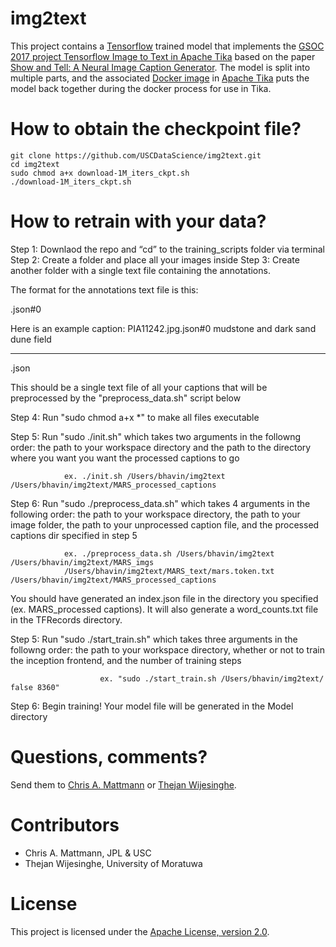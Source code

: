 # img2text
This project contains a [Tensorflow](http://tensorflow.org/) trained model that implements the [GSOC 2017 project Tensorflow Image to Text in Apache Tika](https://wiki.apache.org/tika/GSOC/GSoC2017) based on the paper [Show and Tell: A Neural Image Caption Generator](https://arxiv.org/abs/1411.4555). The model is split into multiple parts, and the associated [Docker image](https://raw.githubusercontent.com/apache/tika/master/tika-parsers/src/main/resources/org/apache/tika/parser/captioning/tf/Im2txtRestDockerfile) in [Apache Tika](http://tika.apache.org/) puts the model back together during the docker process for use in Tika.

How to obtain the checkpoint file?
===================
```
git clone https://github.com/USCDataScience/img2text.git
cd img2text
sudo chmod a+x download-1M_iters_ckpt.sh
./download-1M_iters_ckpt.sh
```

How to retrain with your data?
=======================

Step 1: Downlaod the repo and “cd” to the training_scripts folder via terminal
Step 2: Create a folder and place all your images inside
Step 3: Create another folder with a single text file containing the annotations.

The format for the annotations text file is this:

<filename>.json#0 <caption>

Here is an example caption:
PIA11242.jpg.json#0 mudstone and dark sand dune field
-----------------   ---------------------------------
<filename>.json            <caption>

This should be a single text file of all your captions that will be preprocessed by the 
"preprocess_data.sh" script below

Step 4: Run "sudo chmod a+x *" to make all files executable

Step 5: Run "sudo ./init.sh" which takes two arguments in the followng order: the path to your workspace directory 
                and the path to the directory where you want you want the processed captions to go 

                ex. ./init.sh /Users/bhavin/img2text /Users/bhavin/img2text/MARS_processed_captions


Step 6: Run "sudo ./preprocess_data.sh" which takes 4 arguments in the following order: the path to your workspace directory, the path to your image folder, the path to your unprocessed caption file, and the processed captions dir specified in step 5

                ex. ./preprocess_data.sh /Users/bhavin/img2text /Users/bhavin/img2text/MARS_imgs 
                /Users/bhavin/img2text/MARS_text/mars.token.txt /Users/bhavin/img2text/MARS_processed_captions 

You should have generated an index.json file in the directory you specified (ex. MARS_processed captions). It will also generate a word_counts.txt file in the TFRecords directory.

Step 5: Run "sudo ./start_train.sh" which takes three arguments in the followng order: the path to your workspace directory, whether or not to train
                        the inception frontend, and the number of training steps

                        ex. "sudo ./start_train.sh /Users/bhavin/img2text/ false 8360"

Step 6: Begin training! Your model file will be generated in the Model directory

Questions, comments?
===================
Send them to [Chris A. Mattmann](mailto:chris.a.mattmann@jpl.nasa.gov) or [Thejan Wijesinghe](mailto:thejan.k.wijesinghe@gmail.com).

Contributors
============
* Chris A. Mattmann, JPL & USC
* Thejan Wijesinghe, University of Moratuwa

License
===
This project is licensed under the [Apache License, version 2.0](http://www.apache.org/licenses/LICENSE-2.0).







